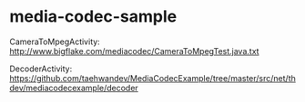 # media-codec-sample

CameraToMpegActivity: http://www.bigflake.com/mediacodec/CameraToMpegTest.java.txt

DecoderActivity: https://github.com/taehwandev/MediaCodecExample/tree/master/src/net/thdev/mediacodecexample/decoder

